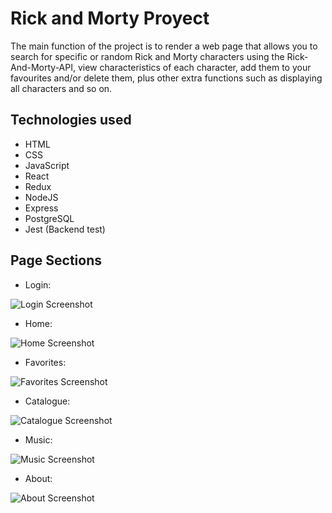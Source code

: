 
# Rick and Morty Proyect

The main function of the project is to render a web page that allows you to search for specific or random Rick and Morty characters using the Rick-And-Morty-API, view characteristics of each character, add them to your favourites and/or delete them, plus other extra functions such as displaying all characters and so on.


## Technologies used

 - HTML
 - CSS
 - JavaScript
 - React
 - Redux
 - NodeJS
 - Express
 - PostgreSQL
 - Jest (Backend test)


## Page Sections

- Login:

![Login Screenshot](./assets/login.png)

- Home:

![Home Screenshot](./assets/login.png)

- Favorites:

![Favorites Screenshot](./assets/login.png)

- Catalogue:

![Catalogue Screenshot](./assets/login.png)

- Music:

![Music Screenshot](./assets/login.png)

- About:

![About Screenshot](./assets/about.png)

